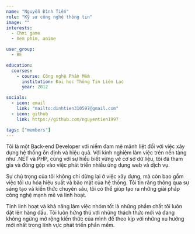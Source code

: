 ```yaml
---
name: "Nguyễn Đình Tiến"
role: "Kỹ sư công nghệ thông tin"
image: ""
interests:
  - Chơi game
  - Xem phim, anime

user_group:
  - BE

education:
  courses:
    - course: Công nghệ Phần Mềm
      institution: Đại học Thông Tin Liên Lạc
      year: 2012

socials:
  - icon: email
    link: "mailto:dinhtien310597@gmail.com"
  - icon: github
    link: https://github.com/nguyentien1997

tags: ["members"]
---
```


Tôi là một Back-end Developer với niềm đam mê mãnh liệt đối với việc xây dựng hệ thống ổn định và hiệu quả. Với kinh nghiệm làm việc trên nền tảng như .NET và PHP, cùng với sự hiểu biết vững về cơ sở dữ liệu, tôi đã tham gia và đóng góp vào việc phát triển nhiều ứng dụng web và dịch vụ.

Sự chú trọng của tôi không chỉ dừng lại ở việc xây dựng, mà còn bao gồm việc tối ưu hóa hiệu suất và bảo mật của hệ thống. Tôi tin rằng thông qua sự sáng tạo và kiến thức chuyên sâu, tôi có thể giúp tạo ra những giải pháp công nghệ mạnh mẽ và linh hoạt.

Tính linh hoạt và khả năng làm việc nhóm tốt là những phẩm chất tôi luôn đặt lên hàng đầu. Tôi luôn hứng thú với những thách thức mới và đang không ngừng mở rộng kiến thức của mình để theo kịp với những xu hướng mới nhất trong lĩnh vực phát triển phần mềm.
